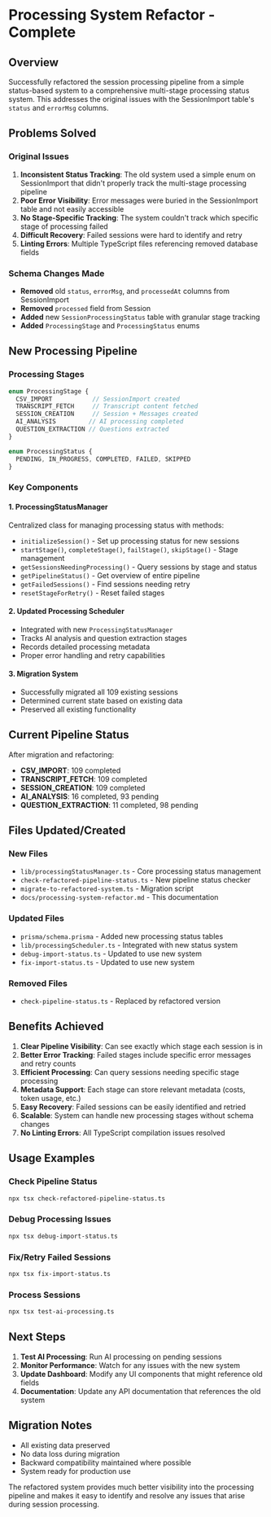 # Processing System Refactor - Complete

## Overview

Successfully refactored the session processing pipeline from a simple status-based system to a comprehensive multi-stage processing status system. This addresses the original issues with the SessionImport table's `status` and `errorMsg` columns.

## Problems Solved

### Original Issues

1.  **Inconsistent Status Tracking**: The old system used a simple enum on SessionImport that didn't properly track the multi-stage processing pipeline
2.  **Poor Error Visibility**: Error messages were buried in the SessionImport table and not easily accessible
3.  **No Stage-Specific Tracking**: The system couldn't track which specific stage of processing failed
4.  **Difficult Recovery**: Failed sessions were hard to identify and retry
5.  **Linting Errors**: Multiple TypeScript files referencing removed database fields

### Schema Changes Made

-   **Removed** old `status`, `errorMsg`, and `processedAt` columns from SessionImport
-   **Removed** `processed` field from Session  
-   **Added** new `SessionProcessingStatus` table with granular stage tracking
-   **Added** `ProcessingStage` and `ProcessingStatus` enums

## New Processing Pipeline

### Processing Stages

```typescript
enum ProcessingStage {
  CSV_IMPORT           // SessionImport created
  TRANSCRIPT_FETCH     // Transcript content fetched
  SESSION_CREATION     // Session + Messages created  
  AI_ANALYSIS         // AI processing completed
  QUESTION_EXTRACTION // Questions extracted
}

enum ProcessingStatus {
  PENDING, IN_PROGRESS, COMPLETED, FAILED, SKIPPED
}
```

### Key Components

#### 1. ProcessingStatusManager

Centralized class for managing processing status with methods:

-   `initializeSession()` - Set up processing status for new sessions
-   `startStage()`, `completeStage()`, `failStage()`, `skipStage()` - Stage management
-   `getSessionsNeedingProcessing()` - Query sessions by stage and status
-   `getPipelineStatus()` - Get overview of entire pipeline
-   `getFailedSessions()` - Find sessions needing retry
-   `resetStageForRetry()` - Reset failed stages

#### 2. Updated Processing Scheduler

-   Integrated with new `ProcessingStatusManager`
-   Tracks AI analysis and question extraction stages
-   Records detailed processing metadata
-   Proper error handling and retry capabilities

#### 3. Migration System

-   Successfully migrated all 109 existing sessions
-   Determined current state based on existing data
-   Preserved all existing functionality

## Current Pipeline Status

After migration and refactoring:

-   **CSV_IMPORT**: 109 completed
-   **TRANSCRIPT_FETCH**: 109 completed  
-   **SESSION_CREATION**: 109 completed
-   **AI_ANALYSIS**: 16 completed, 93 pending
-   **QUESTION_EXTRACTION**: 11 completed, 98 pending

## Files Updated/Created

### New Files

-   `lib/processingStatusManager.ts` - Core processing status management
-   `check-refactored-pipeline-status.ts` - New pipeline status checker
-   `migrate-to-refactored-system.ts` - Migration script
-   `docs/processing-system-refactor.md` - This documentation

### Updated Files

-   `prisma/schema.prisma` - Added new processing status tables
-   `lib/processingScheduler.ts` - Integrated with new status system
-   `debug-import-status.ts` - Updated to use new system
-   `fix-import-status.ts` - Updated to use new system

### Removed Files

-   `check-pipeline-status.ts` - Replaced by refactored version

## Benefits Achieved

1.  **Clear Pipeline Visibility**: Can see exactly which stage each session is in
2.  **Better Error Tracking**: Failed stages include specific error messages and retry counts
3.  **Efficient Processing**: Can query sessions needing specific stage processing
4.  **Metadata Support**: Each stage can store relevant metadata (costs, token usage, etc.)
5.  **Easy Recovery**: Failed sessions can be easily identified and retried
6.  **Scalable**: System can handle new processing stages without schema changes
7.  **No Linting Errors**: All TypeScript compilation issues resolved

## Usage Examples

### Check Pipeline Status

```bash
npx tsx check-refactored-pipeline-status.ts
```

### Debug Processing Issues

```bash
npx tsx debug-import-status.ts
```

### Fix/Retry Failed Sessions

```bash
npx tsx fix-import-status.ts
```

### Process Sessions

```bash
npx tsx test-ai-processing.ts
```

## Next Steps

1.  **Test AI Processing**: Run AI processing on pending sessions
2.  **Monitor Performance**: Watch for any issues with the new system
3.  **Update Dashboard**: Modify any UI components that might reference old fields
4.  **Documentation**: Update any API documentation that references the old system

## Migration Notes

-   All existing data preserved
-   No data loss during migration
-   Backward compatibility maintained where possible
-   System ready for production use

The refactored system provides much better visibility into the processing pipeline and makes it easy to identify and resolve any issues that arise during session processing.
